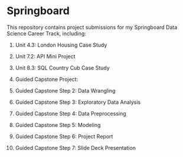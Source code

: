 # Springboard
This repository contains project submissions for my Springboard Data Science Career Track, including:

1. Unit 4.3: London Housing Case Study 

2. Unit 7.2: API Mini Project

3. Unit 8.3: SQL Country Cub Case Study 

4. Guided Capstone Project:  
  1. Guided Capstone Step 2: Data Wrangling 
  2. Guided Capstone Step 3: Exploratory Data Analysis
  3. Guided Capstone Step 4: Data Preprocessing 
  4. Guided Capstone Step 5: Modeling 
  5. Guided Capstone Step 6: Project Report     
  6. Guided Capstone Step 7: Slide Deck Presentation 
